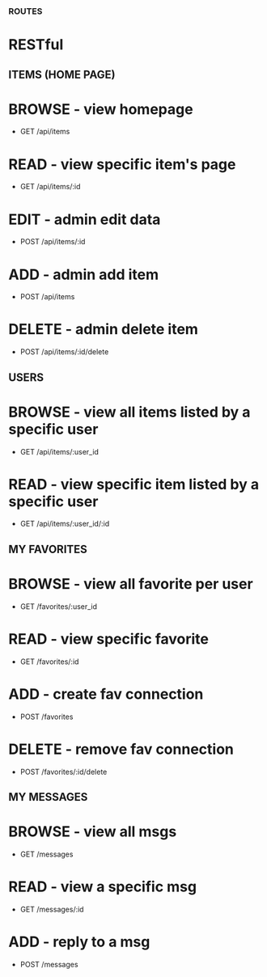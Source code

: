 ### ROUTES

# RESTful

## ITEMS (HOME PAGE)

# BROWSE - view homepage
* GET /api/items

# READ - view specific item's page
* GET /api/items/:id

# EDIT - admin edit data 
* POST /api/items/:id

# ADD - admin add item
* POST /api/items

# DELETE - admin delete item
* POST /api/items/:id/delete

## USERS

# BROWSE - view all items listed by a specific user
* GET  /api/items/:user_id 

# READ - view specific item listed by a specific user
* GET  /api/items/:user_id/:id 

## MY FAVORITES

# BROWSE - view all favorite per user
<!-- GET /users/favorites -->
* GET /favorites/:user_id

# READ - view specific favorite
* GET /favorites/:id

# ADD - create fav connection
* POST /favorites

# DELETE - remove fav connection
* POST /favorites/:id/delete


## MY MESSAGES

# BROWSE - view all msgs
* GET /messages

# READ - view a specific msg
* GET /messages/:id

# ADD - reply to a msg
* POST /messages
